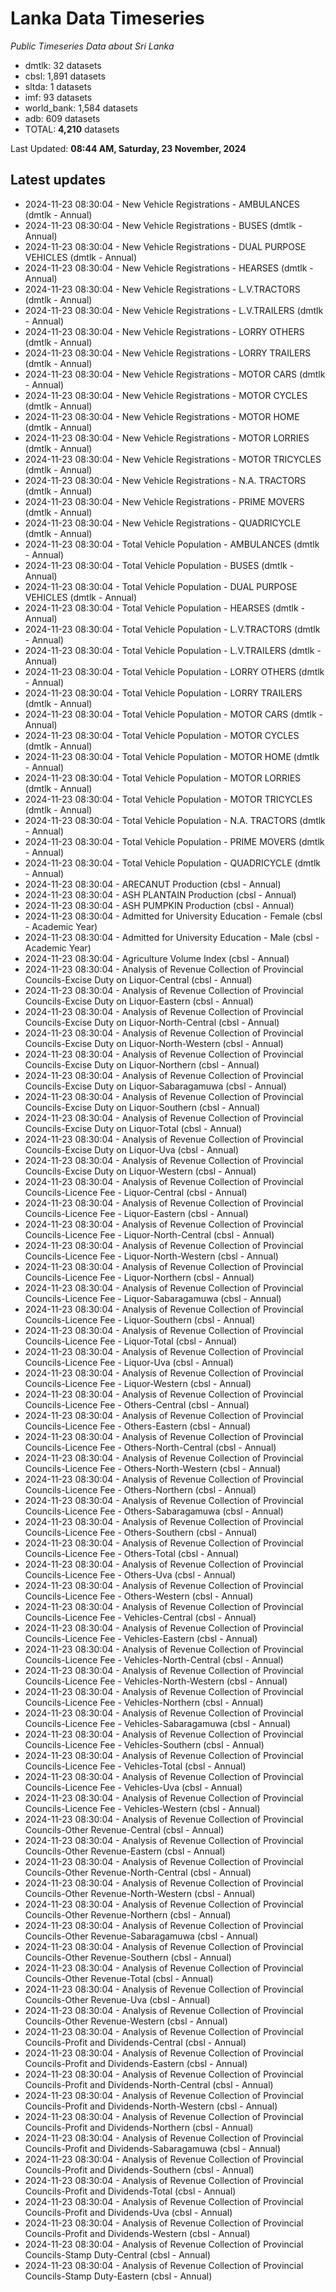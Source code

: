 # Lanka Data Timeseries
*Public Timeseries Data about Sri Lanka*

* dmtlk: 32 datasets
* cbsl: 1,891 datasets
* sltda: 1 datasets
* imf: 93 datasets
* world_bank: 1,584 datasets
* adb: 609 datasets
* TOTAL: **4,210** datasets

Last Updated: **08:44 AM, Saturday, 23 November, 2024**

## Latest updates

* 2024-11-23 08:30:04 - New Vehicle Registrations - AMBULANCES (dmtlk - Annual)
* 2024-11-23 08:30:04 - New Vehicle Registrations - BUSES (dmtlk - Annual)
* 2024-11-23 08:30:04 - New Vehicle Registrations - DUAL PURPOSE VEHICLES (dmtlk - Annual)
* 2024-11-23 08:30:04 - New Vehicle Registrations - HEARSES (dmtlk - Annual)
* 2024-11-23 08:30:04 - New Vehicle Registrations - L.V.TRACTORS (dmtlk - Annual)
* 2024-11-23 08:30:04 - New Vehicle Registrations - L.V.TRAILERS (dmtlk - Annual)
* 2024-11-23 08:30:04 - New Vehicle Registrations - LORRY OTHERS (dmtlk - Annual)
* 2024-11-23 08:30:04 - New Vehicle Registrations - LORRY TRAILERS (dmtlk - Annual)
* 2024-11-23 08:30:04 - New Vehicle Registrations - MOTOR CARS (dmtlk - Annual)
* 2024-11-23 08:30:04 - New Vehicle Registrations - MOTOR CYCLES (dmtlk - Annual)
* 2024-11-23 08:30:04 - New Vehicle Registrations - MOTOR HOME (dmtlk - Annual)
* 2024-11-23 08:30:04 - New Vehicle Registrations - MOTOR LORRIES (dmtlk - Annual)
* 2024-11-23 08:30:04 - New Vehicle Registrations - MOTOR TRICYCLES (dmtlk - Annual)
* 2024-11-23 08:30:04 - New Vehicle Registrations - N.A. TRACTORS (dmtlk - Annual)
* 2024-11-23 08:30:04 - New Vehicle Registrations - PRIME MOVERS (dmtlk - Annual)
* 2024-11-23 08:30:04 - New Vehicle Registrations - QUADRICYCLE (dmtlk - Annual)
* 2024-11-23 08:30:04 - Total Vehicle Population - AMBULANCES (dmtlk - Annual)
* 2024-11-23 08:30:04 - Total Vehicle Population - BUSES (dmtlk - Annual)
* 2024-11-23 08:30:04 - Total Vehicle Population - DUAL PURPOSE VEHICLES (dmtlk - Annual)
* 2024-11-23 08:30:04 - Total Vehicle Population - HEARSES (dmtlk - Annual)
* 2024-11-23 08:30:04 - Total Vehicle Population - L.V.TRACTORS (dmtlk - Annual)
* 2024-11-23 08:30:04 - Total Vehicle Population - L.V.TRAILERS (dmtlk - Annual)
* 2024-11-23 08:30:04 - Total Vehicle Population - LORRY OTHERS (dmtlk - Annual)
* 2024-11-23 08:30:04 - Total Vehicle Population - LORRY TRAILERS (dmtlk - Annual)
* 2024-11-23 08:30:04 - Total Vehicle Population - MOTOR CARS (dmtlk - Annual)
* 2024-11-23 08:30:04 - Total Vehicle Population - MOTOR CYCLES (dmtlk - Annual)
* 2024-11-23 08:30:04 - Total Vehicle Population - MOTOR HOME (dmtlk - Annual)
* 2024-11-23 08:30:04 - Total Vehicle Population - MOTOR LORRIES (dmtlk - Annual)
* 2024-11-23 08:30:04 - Total Vehicle Population - MOTOR TRICYCLES (dmtlk - Annual)
* 2024-11-23 08:30:04 - Total Vehicle Population - N.A. TRACTORS (dmtlk - Annual)
* 2024-11-23 08:30:04 - Total Vehicle Population - PRIME MOVERS (dmtlk - Annual)
* 2024-11-23 08:30:04 - Total Vehicle Population - QUADRICYCLE (dmtlk - Annual)
* 2024-11-23 08:30:04 - ARECANUT Production (cbsl - Annual)
* 2024-11-23 08:30:04 - ASH PLANTAIN Production (cbsl - Annual)
* 2024-11-23 08:30:04 - ASH PUMPKIN Production (cbsl - Annual)
* 2024-11-23 08:30:04 - Admitted for University Education - Female (cbsl - Academic Year)
* 2024-11-23 08:30:04 - Admitted for University Education - Male (cbsl - Academic Year)
* 2024-11-23 08:30:04 - Agriculture Volume Index (cbsl - Annual)
* 2024-11-23 08:30:04 - Analysis of Revenue Collection of Provincial Councils-Excise Duty on Liquor-Central (cbsl - Annual)
* 2024-11-23 08:30:04 - Analysis of Revenue Collection of Provincial Councils-Excise Duty on Liquor-Eastern (cbsl - Annual)
* 2024-11-23 08:30:04 - Analysis of Revenue Collection of Provincial Councils-Excise Duty on Liquor-North-Central (cbsl - Annual)
* 2024-11-23 08:30:04 - Analysis of Revenue Collection of Provincial Councils-Excise Duty on Liquor-North-Western (cbsl - Annual)
* 2024-11-23 08:30:04 - Analysis of Revenue Collection of Provincial Councils-Excise Duty on Liquor-Northern (cbsl - Annual)
* 2024-11-23 08:30:04 - Analysis of Revenue Collection of Provincial Councils-Excise Duty on Liquor-Sabaragamuwa (cbsl - Annual)
* 2024-11-23 08:30:04 - Analysis of Revenue Collection of Provincial Councils-Excise Duty on Liquor-Southern (cbsl - Annual)
* 2024-11-23 08:30:04 - Analysis of Revenue Collection of Provincial Councils-Excise Duty on Liquor-Total (cbsl - Annual)
* 2024-11-23 08:30:04 - Analysis of Revenue Collection of Provincial Councils-Excise Duty on Liquor-Uva (cbsl - Annual)
* 2024-11-23 08:30:04 - Analysis of Revenue Collection of Provincial Councils-Excise Duty on Liquor-Western (cbsl - Annual)
* 2024-11-23 08:30:04 - Analysis of Revenue Collection of Provincial Councils-Licence Fee - Liquor-Central (cbsl - Annual)
* 2024-11-23 08:30:04 - Analysis of Revenue Collection of Provincial Councils-Licence Fee - Liquor-Eastern (cbsl - Annual)
* 2024-11-23 08:30:04 - Analysis of Revenue Collection of Provincial Councils-Licence Fee - Liquor-North-Central (cbsl - Annual)
* 2024-11-23 08:30:04 - Analysis of Revenue Collection of Provincial Councils-Licence Fee - Liquor-North-Western (cbsl - Annual)
* 2024-11-23 08:30:04 - Analysis of Revenue Collection of Provincial Councils-Licence Fee - Liquor-Northern (cbsl - Annual)
* 2024-11-23 08:30:04 - Analysis of Revenue Collection of Provincial Councils-Licence Fee - Liquor-Sabaragamuwa (cbsl - Annual)
* 2024-11-23 08:30:04 - Analysis of Revenue Collection of Provincial Councils-Licence Fee - Liquor-Southern (cbsl - Annual)
* 2024-11-23 08:30:04 - Analysis of Revenue Collection of Provincial Councils-Licence Fee - Liquor-Total (cbsl - Annual)
* 2024-11-23 08:30:04 - Analysis of Revenue Collection of Provincial Councils-Licence Fee - Liquor-Uva (cbsl - Annual)
* 2024-11-23 08:30:04 - Analysis of Revenue Collection of Provincial Councils-Licence Fee - Liquor-Western (cbsl - Annual)
* 2024-11-23 08:30:04 - Analysis of Revenue Collection of Provincial Councils-Licence Fee - Others-Central (cbsl - Annual)
* 2024-11-23 08:30:04 - Analysis of Revenue Collection of Provincial Councils-Licence Fee - Others-Eastern (cbsl - Annual)
* 2024-11-23 08:30:04 - Analysis of Revenue Collection of Provincial Councils-Licence Fee - Others-North-Central (cbsl - Annual)
* 2024-11-23 08:30:04 - Analysis of Revenue Collection of Provincial Councils-Licence Fee - Others-North-Western (cbsl - Annual)
* 2024-11-23 08:30:04 - Analysis of Revenue Collection of Provincial Councils-Licence Fee - Others-Northern (cbsl - Annual)
* 2024-11-23 08:30:04 - Analysis of Revenue Collection of Provincial Councils-Licence Fee - Others-Sabaragamuwa (cbsl - Annual)
* 2024-11-23 08:30:04 - Analysis of Revenue Collection of Provincial Councils-Licence Fee - Others-Southern (cbsl - Annual)
* 2024-11-23 08:30:04 - Analysis of Revenue Collection of Provincial Councils-Licence Fee - Others-Total (cbsl - Annual)
* 2024-11-23 08:30:04 - Analysis of Revenue Collection of Provincial Councils-Licence Fee - Others-Uva (cbsl - Annual)
* 2024-11-23 08:30:04 - Analysis of Revenue Collection of Provincial Councils-Licence Fee - Others-Western (cbsl - Annual)
* 2024-11-23 08:30:04 - Analysis of Revenue Collection of Provincial Councils-Licence Fee - Vehicles-Central (cbsl - Annual)
* 2024-11-23 08:30:04 - Analysis of Revenue Collection of Provincial Councils-Licence Fee - Vehicles-Eastern (cbsl - Annual)
* 2024-11-23 08:30:04 - Analysis of Revenue Collection of Provincial Councils-Licence Fee - Vehicles-North-Central (cbsl - Annual)
* 2024-11-23 08:30:04 - Analysis of Revenue Collection of Provincial Councils-Licence Fee - Vehicles-North-Western (cbsl - Annual)
* 2024-11-23 08:30:04 - Analysis of Revenue Collection of Provincial Councils-Licence Fee - Vehicles-Northern (cbsl - Annual)
* 2024-11-23 08:30:04 - Analysis of Revenue Collection of Provincial Councils-Licence Fee - Vehicles-Sabaragamuwa (cbsl - Annual)
* 2024-11-23 08:30:04 - Analysis of Revenue Collection of Provincial Councils-Licence Fee - Vehicles-Southern (cbsl - Annual)
* 2024-11-23 08:30:04 - Analysis of Revenue Collection of Provincial Councils-Licence Fee - Vehicles-Total (cbsl - Annual)
* 2024-11-23 08:30:04 - Analysis of Revenue Collection of Provincial Councils-Licence Fee - Vehicles-Uva (cbsl - Annual)
* 2024-11-23 08:30:04 - Analysis of Revenue Collection of Provincial Councils-Licence Fee - Vehicles-Western (cbsl - Annual)
* 2024-11-23 08:30:04 - Analysis of Revenue Collection of Provincial Councils-Other Revenue-Central (cbsl - Annual)
* 2024-11-23 08:30:04 - Analysis of Revenue Collection of Provincial Councils-Other Revenue-Eastern (cbsl - Annual)
* 2024-11-23 08:30:04 - Analysis of Revenue Collection of Provincial Councils-Other Revenue-North-Central (cbsl - Annual)
* 2024-11-23 08:30:04 - Analysis of Revenue Collection of Provincial Councils-Other Revenue-North-Western (cbsl - Annual)
* 2024-11-23 08:30:04 - Analysis of Revenue Collection of Provincial Councils-Other Revenue-Northern (cbsl - Annual)
* 2024-11-23 08:30:04 - Analysis of Revenue Collection of Provincial Councils-Other Revenue-Sabaragamuwa (cbsl - Annual)
* 2024-11-23 08:30:04 - Analysis of Revenue Collection of Provincial Councils-Other Revenue-Southern (cbsl - Annual)
* 2024-11-23 08:30:04 - Analysis of Revenue Collection of Provincial Councils-Other Revenue-Total (cbsl - Annual)
* 2024-11-23 08:30:04 - Analysis of Revenue Collection of Provincial Councils-Other Revenue-Uva (cbsl - Annual)
* 2024-11-23 08:30:04 - Analysis of Revenue Collection of Provincial Councils-Other Revenue-Western (cbsl - Annual)
* 2024-11-23 08:30:04 - Analysis of Revenue Collection of Provincial Councils-Profit and Dividends-Central (cbsl - Annual)
* 2024-11-23 08:30:04 - Analysis of Revenue Collection of Provincial Councils-Profit and Dividends-Eastern (cbsl - Annual)
* 2024-11-23 08:30:04 - Analysis of Revenue Collection of Provincial Councils-Profit and Dividends-North-Central (cbsl - Annual)
* 2024-11-23 08:30:04 - Analysis of Revenue Collection of Provincial Councils-Profit and Dividends-North-Western (cbsl - Annual)
* 2024-11-23 08:30:04 - Analysis of Revenue Collection of Provincial Councils-Profit and Dividends-Northern (cbsl - Annual)
* 2024-11-23 08:30:04 - Analysis of Revenue Collection of Provincial Councils-Profit and Dividends-Sabaragamuwa (cbsl - Annual)
* 2024-11-23 08:30:04 - Analysis of Revenue Collection of Provincial Councils-Profit and Dividends-Southern (cbsl - Annual)
* 2024-11-23 08:30:04 - Analysis of Revenue Collection of Provincial Councils-Profit and Dividends-Total (cbsl - Annual)
* 2024-11-23 08:30:04 - Analysis of Revenue Collection of Provincial Councils-Profit and Dividends-Uva (cbsl - Annual)
* 2024-11-23 08:30:04 - Analysis of Revenue Collection of Provincial Councils-Profit and Dividends-Western (cbsl - Annual)
* 2024-11-23 08:30:04 - Analysis of Revenue Collection of Provincial Councils-Stamp Duty-Central (cbsl - Annual)
* 2024-11-23 08:30:04 - Analysis of Revenue Collection of Provincial Councils-Stamp Duty-Eastern (cbsl - Annual)